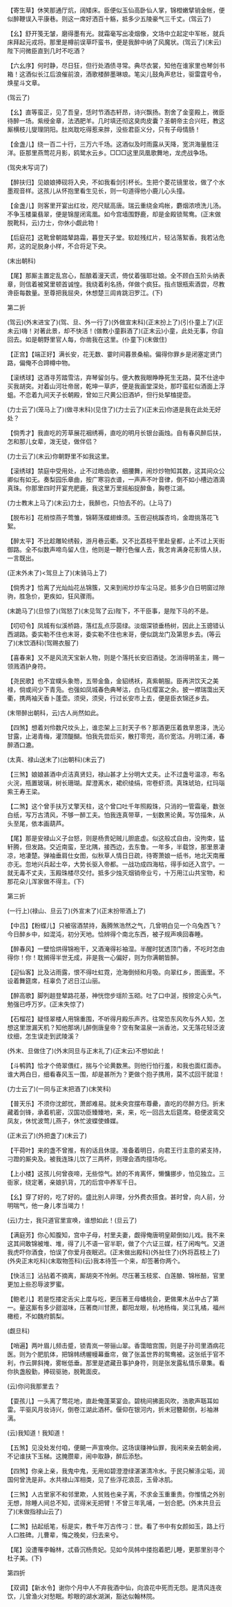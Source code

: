 <!-- { "loadSidebar": true } -->
【寄生草】休笑那通厅炕，阔矮床。臣便似玉仙高卧仙人掌，锦橙嫩擘销金帐，便似醉鞭误入平康巷。则这一席好洒百十觞，抵多少五陵豪气三千丈。(驾云了)

【幺】舒开笺无皱，磨得墨有光。就霜毫写出凌烟像，文场中立起定中军帐，就兵床拜起元戎将。那里是樽前误草吓蛮书，便是我醉中纳了风魔状。(驾云了)(末云)陛下问微臣直到几时不吃酒？

【六幺序】何时静，尽日狂，但行处酒债寻常。典尽衣裳，知他在谁家里也琴剑书箱！这酒似长江后浪催前浪，酒歌楼醉墨琳琅。笔尖儿鼓角声悲壮，驱雷霆号令，焕星斗文章。

(驾云了)

【幺】直等蛮正，见了吾皇，恁时节酒态轩昂，诗兴飘扬。割舍了金銮殿上，微臣待醉一场。紫绶金章，法洒肥羊。几时填还彻这臭肉皮囊？圣朝帝主合兴旺，教这厮横枝儿燮理阴阳。肚岚耽吃得惹来胖，没些君臣义分，只有子母情肠！

【金盏儿】绕一百二十行，三万六千场。这酒似及时雨露从天降，宽洪海量胜汪洋。臣那里燕莺花月影，鸥鹭水云乡。□□□这里凤凰歌舞地，龙虎战争场。

(驾央末写词了)

【醉扶归】见娘娘捧砚将入央，不如我看剑引杯长。生把个菱花镜里妆，做了个水墨观音样。这孩儿从怀抱里看生见长，则一句道得他小鹿儿心头撞。

【金盏儿】则客里开宴出红妆，咫尺赋高唐。瑞云重绕金鸡帐，麝烟浓喷洗儿汤。不争玉楼巢翡翠，便是锦屋闭鸾凰。如今宫墙围野鹿，却是金殿锁鸳鸯。(正末做脱靴科，云)力士，你休小觑此物！

【后庭花】这靴曾朝踏辇路霜，暮登天子堂。软趁残红片，轻沾落絮香。我若沾危邦，这的足脱身小样，不合将足下央。

(末出朝科)

【尾】那厮主置定乱宫心，酝酿着漫天谎，倚仗着强耶壮娘。全不顾白玉阶头纳表章，则信着被窝里顿首诚惶。我绕着利名扬，佯做个疯狂。指点银瓶索酒尝，尽教谗臣每数量。至尊把我屈央，休想楚三闾肯跳汨罗江。(下)


第二折

(驾云)(外末进宝了)(驾、旦、外一行了)(外做宣末科)(正末扮上了)(引仆童上了)(正未云)嗨！对著此景，却不快活！(做教小童斟酒了)(正末云)小童，此处无事，你自回去。如是朝野里官人每，你凿我在这里。(仆童下)(末做住)

【正宫】【端正好】满长安，花无数、霎时间暮景桑榆。偏得你罪乡是闭塞定贤门路，偏俺不合蹄樽中物。

【滚绣球】这酒寻芳踏雪沽，弃琴留剑与。便大教我眼睁睁死生无路，莫不仕途中买我胡突。对着山河壮帝居，乾坤一草庐，便是我画堂深处，那吓蛮舡似酒面上浮蛆。不恋着九间天子长朝殿，曾如三尺黄公旧酒垆，但行处挈榼提壶。

(力士云了)(笼马上了)(做寻末科)(见住了)(力士云了)(正末云)你道是我在此处无好处？

【倘秀才】我直吃的芳草展花裀绣褥，直吃的明月长银台画烛。自有春风醉后扶，怎和那儿女辈，泼无徒，做伴侣？

(力士云了)(末云)你朝野里不如我这里。

【滚绣球】禁庭中受用处，止不过皓齿歌，细腰舞，闹炒炒物知其数，这其间众公卿似有如无。奏梨园乐章曲，按广寒羽衣谱，一声声不叶音律，倒不如小槽边酒滴真珠。你那里四时开宴充肥鹿，我这里万里摇船捉醉鱼，胸卷江湖。

(力士教末上马了)(末云)力士，我醉也，只怕去不的。(上马了)

【脱布衫】花梢惊燕子莺雏，锦鞯荡蝶翅蜂须。玉辔迎桃蹊杏坞，金蹬挑落花飞絮。

【醉太平】不比趁雕轮绣毂，游月巷云衢。又不比荔枝干里赴皇都，止不过上天街御路。全不似数声啼鸟留人住，他则是一鞭行色催人去，我怎肯满身花影情人扶，一言既出。

(正末外未了)<驾旦上了)(末骑马上了)

【倘秀才】恰离了光灿灿花丛锦簇，又来到闹炒炒车尘马足。抵多少白日明窗过隙驹，胜急价，更疾如，狂风骤雨。

(末跪马了)(旦惊了)(驾怒了)(末见驾了云)陛下，不干臣事，是陛下马的不是。

【叨叨令】凤城有似溪桥路，落红乱点莎茵绿。淡烟深锁垂杨树，因此上玉骢错认西湖路。委实勒不住也末哥，委实勒不住也末哥，便似跳龙门及第思乡去。(等云了)(末饮酒科)(驾赐衣服了)

【喜春来】又不是风流天宝新人物，则是个落托长安旧酒徒。怎消得明圣主，赐一领溅酒护身符。

【尧民歌】也不宜幞头象笏，五带金鱼，金貂绣袄，真紫朝服。臣再洪饮天之美禄，倘或间少下青凫。也强如凤城春色典琴沽，白马红缨富之余。披一襟瑞霭出天衢，携两袖天香卜蓬壶。须臾，须臾，行过长安市上去，便是臣衣锦还乡去。

(末带醉出朝科，云)古人尚然如此。

【四煞】想着刘伶数尺坟头上，谁恋架上三封天子书？那酒更压着救旱恩泽，洗沁甘露，止渴青梅，灌顶醍醐。怕我先尝后买，散打零兜，高价宽沽。月明江浦，春醉酒口漉。

(太真、禄山送末了)(出朝科)(末云了)

【三煞】娘娘甚酒中贞洁真贤妇，禄山甚才上分明大丈夫。止不过盏号温凉，布名火浣，瓶置玻璃，树长珊瑚。犀澄离水，裙织绫绢，帘卷虾须。真珠琥珀，红玛瑙紫王寿王梁。

【二煞】这个曾手扶万丈擎天柱，这个曾口吐千年照殿珠，只消的一管霜毫，数张白纸，写万古清风，不够一醉工夫。怕我连真带草，一刬数黑论黄。写仿描朱，从头至尾，依本画葫芦。

【尾】那是安禄山义子台怒，则是杨贵妃贼儿胆底虚。似这般忒自由，没拘束，猛轩腾，但发路。交近南蛮，至北隅，接西边，去东鲁。一年多，半载馀，那里景凄凉，地凄楚。弹袖垂肩仕女图，似秋草人情日日疏，待寄萧娘一纸书，地北天南雁亦无。忽地兴兵起士卒，大势长驱入帝都。一战功成四海枯，得手如还入宫宁。一就无毒不丈夫，玉殿珠楼尽交付。抵多少烛灭烟销帝业亏，十万用江山共宝物，和那花朵儿浑家做不得主。(下)


第三折

(一行上)(禄山、旦云了)(外宣末了)(正末扮带酒上了)

【中吕】【粉蝶儿】只被宿酒禁持，轰腾煞浩然之气，几曾明白见一个乌兔西飞？今日醉乡中，如混沌，初分天地。恰辨得个南北东西，被子规声唤回春睡。

【醉春风】一壁恰烘得锦袍干，又酒淹得衫袖湿。半醒时犹透顶门香，不吃时怎由得你！你！耽搁得半世无成，非是我一心偏好，则为你满朝皆醉。

【迎仙客】比及沾雨露，恨不得吐虹霓，沧海倒倾和月吸。向翠红乡，图画里。不设着舞筵席，枉辜负了迟日江山丽。

【醉高歌】脚列趄登辇路花基，神恍惚步瑶阶玉砌。吐了口中涎，按捺定心头气，勉强已呼万岁。(正末失惊了)

【石榴花】疑怪翠楼人用锦重围，不听得月殿乐声齐。往常恐东风吹与外人知，怎想这里泄漏天机？知他那埚儿醉倒唐皇帝？空有聚温泉一派香池，又无落花轻泛波纹细，怎生误走到武陵溪？

(外末、旦做住了)(外末同旦与正末礼了)(正末云)不想如此！

【斗鹌鹑】恰才个倚翠偎红，揣与个论黄数黑。则他行怕行羞，和我也面红面赤。谁大两白日，细看春风玉一围，却是甚所为？更做个抱子携用，莫不忒回干就湿！

(力士云了)(一同与正末把酒了)(末笑科)

【普天乐】不须你沈郎忧，萧郎难易。就未央宫摆布尊罍，直吃的尽醉方归。折末藏着剑锋，承着机密，汉国功臣臻臻地，来，来，吃一回吕太后筵席。稳便波鸾交凤友，休忧波莺儿燕子，休忙波蝶使蜂媒。

(正末云了)(外把盏了)(末云了)

【干荷叶】来的盏不曾推，有的话且休提。准备着明日，向君王行主意的紧支持，刁蹬的厮央及。被我连珠儿饮了三两杯，则理会酒肉擅场吃。

【上小楼】这孩儿何曾夜啼，无些惊气。娇的不肯离怀，懒慵挪步，怕见独立。三衙家，绕定著，亲娘扒背，兀的后宫中养军千日。

【幺】穿了好的，吃了好的。盛比别人非理，分外费衣搭食。甚时曾，向人前，分明喘气，他一身儿孝当竭力！

(云)力士，我只道官里宣唤，谁想如此！(旦云了)

【满庭芳】你心知腹知，宫中子母，村里夫妻，觑得俺唐明皇颠倒如儿戏。我不来这其间敢锦被堆、堆，得了儿不语一官半职，做了个六证三媒，枉了闲啕气。又道我虎吓你酒食，怕误了你爱月夜眠迟。(正末做出殿科)(外扯住了)(外将荔枝上了)(外央正末吃科)(末取物签科)(云)我本待签一个来，却签著你两个。

【快活三】沾拈着不摘离，厮胡突不怜俐。尽压著玉枝浆、白莲酿、锦枨醅，官里更加上些忍辱波罗蜜。

【鲍老儿】若是忔搂定舌尖上度与吃，更压著王母蟠桃会，更做果木丛中占了第一。量这厮有多少甜滋味，压著商川甘蔗，鄱阳龙眼，杭地杨梅，吴江乳橘，福州橄榄，不如魏府鹅梨。

(觑旦科)

【哨遍】两叶眉儿频击蹙，锁青岚一带骊山翠。香霭暗宫围，则是子孙司里酒病花医。则为个肥肌体，把锦帏绣幄幔幕垂帘，做了张盖世界的鸳鸯被。这张纸于官不利，作云屏斜掩，雾帐低垂。那里是遮藏丑事护身符，则是张发露私情乐章集。看你执盏殷勤，捧砚驱驰，脱靴面皮。

(云)你问我那里去？

【耍孩儿】一头离了莺花地，直赴俺蓬莱宴会。碧桃间拂面风吹，浩歌声聒耳如雷。平驱风月妆诗兴，倒卷江湖此酒杯。偃仰在银河内，折末冠簪颠倒，衫袖淋漓。

(云)我知道！我知道！

【五煞】见没处发付咱，便飇一声宣唤你。这场误赚神仙罪，我闲来亲去朝金阙，不记谁扶下玉梯。这腌臜辈，闹中取静，醉后添愁。

【四煞】你亲上亲，我鬼中鬼，无用如碧澄澄绿湛湛清冷水。于民只解涤尘垢，润国何曾洗是非。水共禄山浑相类，见了些浮花浪蕊，玉骨冰肌。

【三煞】人古里家不和邻里欺，人贫贱也亲子离，不求金玉重重贵。你惟情之外别无想，除睡人间总不知，谎得米无把臂！不曾三年乳哺，一划合肥。(外末共旦云了)(末做指禄山云了)

【二煞】拈起纸笔，标是实，教千年万古传刁：世。看了书中有女颜如玉，路上行人口胜碑。儿曹辈，悔之晚矣，归去来兮。

【尾】没遭罹李翰林，忒昏沉杨贵妃。见如今凤帏中搂抱着肥儿睡，更那里别寻个杜子美。(下)


第四折

【双调】【新水令】谢你个月中人不弃我酒中仙，向浪花中死而无怨。是清风连夜饮，儿曾渔火对愁眠。畛眼的湖水湖渊，豁达似翰林院。

